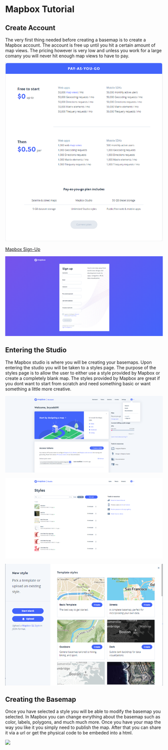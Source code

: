 # Mapbox Tutorial


## Create Account

The very first thing needed before creating a basemap is to create a Mapbox account. The account is free up until you hit a certain amount of map views. The pricing however is very low and unless you work for a large comany you will never hit enough map views to have to pay.

![](https://github.com/bryceb09/mapbox-tutorial/blob/master/img/price.png)


[Mapbox Sign-Up](https://account.mapbox.com/auth/signup/?route-to=%22/%22)

![](https://github.com/bryceb09/mapbox-tutorial/blob/master/img/signup.png)


## Entering the Studio

The Mapbox studio is where you will be creating your basemaps. Upon entering the studio you will be taken to a styles page. The purpose of the styles page is to allow the user to either use a style provided by Mapbox or create a completely blank map. The styles provided by Mapbox are great if you dont want to start from scratch and need something basic or want something a little more creative. 


![](https://github.com/bryceb09/mapbox-tutorial/blob/master/img/studio.png)

![](https://github.com/bryceb09/mapbox-tutorial/blob/master/img/style.png)

![](https://github.com/bryceb09/mapbox-tutorial/blob/master/img/maps.png)

## Creating the Basemap

Once you have selected a style you will be able to modify the basemap you selected. In Mapbox you can change evrything about the basemap such as color, labels, polygons, and much much more. Once you have your map the way you like it you simply need to publish the map. After that you can share it via a url or get the physical code to be embeded into a html.



![](https://media.giphy.com/media/dsKnRuALlWsZG/giphy.gif)
